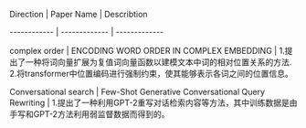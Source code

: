 
Direction |  Paper Name |  Describtion

------------ | ------------- | -------------

complex order | ENCODING WORD ORDER IN COMPLEX EMBEDDING | 1.提出了一种将词向量扩展为复值词向量函数以建模文本中词的相对位置关系的方法. 2.将transformer中位置编码进行强制约束，使其能够表示各词之间的位置信息。

Conversational search | Few-Shot Generative Conversational Query Rewriting | 1.提出了一种利用GPT-2重写对话检索内容等方法，其中训练数据是由手写和GPT-2方法利用弱监督数据而得到的。
